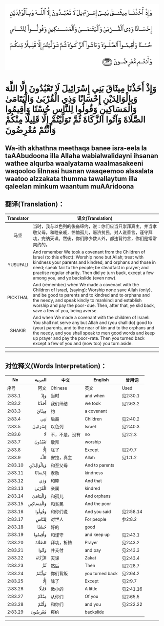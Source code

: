 ![002:083](images/002_083.gif)

#  وَإِذْ أَخَذْنَا مِيثَاقَ بَنِي إِسْرَائِيلَ لَا تَعْبُدُونَ إِلَّا اللَّهَ وَبِالْوَالِدَيْنِ إِحْسَانًا وَذِي الْقُرْبَىٰ وَالْيَتَامَىٰ وَالْمَسَاكِينِ وَقُولُوا لِلنَّاسِ حُسْنًا وَأَقِيمُوا الصَّلَاةَ وَآتُوا الزَّكَاةَ ثُمَّ تَوَلَّيْتُمْ إِلَّا قَلِيلًا مِنْكُمْ وَأَنْتُمْ مُعْرِضُونَ 

## Wa-ith akhathna meethaqa banee isra-eela la taAAbudoona illa Allaha wabialwalidayni ihsanan wathee alqurba waalyatama waalmasakeeni waqooloo lilnnasi husnan waaqeemoo alssalata waatoo alzzakata thumma tawallaytum illa qaleelan minkum waantum muAAridoona

## 翻译(Translation)：

| Translator | 译文(Translation)                                            |
|:----------:| ------------------------------------------------------------ |
| 马坚       | 当时，我与以色列的後裔缔约，说：你们应当只崇拜真主，并当孝敬父母，和睦亲戚，怜恤孤儿，赈济贫民，对人说善言，谨守拜功，完纳天课。然後，你们除少数人外，都违背约言，你们是常常爽约的。 |
| YUSUFALI   | And remember We took a covenant from the Children of Israel (to this effect): Worship none but Allah; treat with kindness your parents and kindred, and orphans and those in need; speak fair to the people; be steadfast in prayer; and practise regular charity. Then did ye turn back, except a few among you, and ye backslide (even now). |
| PICKTHAL   | And (remember) when We made a covenant with the Children of Israel, (saying): Worship none save Allah (only), and be good to parents and to kindred and to orphans and the needy, and speak kindly to mankind; and establish worship and pay the poor-due. Then, after that, ye slid back, save a few of you, being averse. |
| SHAKIR     | And when We made a covenant with the children of Israel: You shall not serve any but Allah and (you shall do) good to (your) parents, and to the near of kin and to the orphans and the needy, and you shall speak to men good words and keep up prayer and pay the poor-rate. Then you turned back except a few of you and (now too) you turn aside. |

---

## 对位释义(Words Interpretation)：

| No      |    العربية | 中文           | English         | 曾用词    |
| ------- | ---------: | -------------- | --------------- | --------- |
| 序号    |       阿文 | Chinese        | 英文            | Used      |
| 2:83.1  |        وَإِذْ | 当时           | and when        | 见2:30.1  |
| 2:83.2  |      أَخَذْنَا | 我们缔结       | we took         | 见2:63.2  |
| 2:83.3  |      مِيثَاقَ | 约             | a covenant      |           |
| 2:83.4  |        بَنِي | 后裔           | Children        | 见2:40.2  |
| 2:83.5  |    إِسْرَائِيلَ | 以色列         | Israel          | 见2:40.3  |
| 2:83.6  |         لَا | 不，不是，没有 | no              | 见2:2.3   |
| 2:83.7  |     تَعْبُدُونَ | 敬拜           | worship         |           |
| 2:83.8  |        إِلَّا | 除了           | Except          | 见2:9.7   |
| 2:83.9  |       اللَّهَ | 安拉，真主     | Allah           | 见1:1.2   |
| 2:83.10 | وَبِالْوَالِدَيْنِ | 和至父母       | And to parents  |           |
| 2:83.11 |     إِحْسَانًا | 孝敬           | kindness        |           |
| 2:83.12 |        وَذِي | 和睦           | And that        |           |
| 2:83.13 |     الْقُرْبَىٰ | 亲属           | kindred         |           |
| 2:83.14 |   وَالْيَتَامَىٰ | 和孤儿         | And orphans     |           |
| 2:83.15 |  وَالْمَسَاكِينِ | 和贫民         | And the poor    |           |
| 2:83.16 |     وَقُولُوا | 和你们说       | And you said    | 见2:58.14 |
| 2:83.17 |      لِلنَّاسِ | 对世人         | For people      | 参2:8.2   |
| 2:83.18 |       حُسْنًا | 好的           | good            |           |
| 2:83.19 |    وَأَقِيمُوا | 和谨守         | and keep up     | 见2:43.1  |
| 2:83.20 |     الصَّلَاةَ | 拜功，祈祷     | Prayer          | 见2:43.2  |
| 2:83.21 |      وَآتُوا | 并支付         | and pay         | 见2:43.3  |
| 2:83.22 |     الزَّكَاةَ | 天课           | Zakat           | 见2:43.4  |
| 2:83.23 |         ثُمَّ | 然后           | Then            | 见2:28.7  |
| 2:83.24 |     تَوَلَّيْتُمْ | 你们背叛       | you turned back | 见2:64.2  |
| 2:83.25 |        إِلَّا | 除了           | Except          | 见2:9.7   |
| 2:83.26 |      قَلِيلًا | 微小的         | A little        | 见2:41.16 |
| 2:83.27 |       مِنْكُمْ | 从你们         | Of you          | 见2:65.5  |
| 2:83.28 |      وَأَنْتُمْ | 和你们         | and you         | 见2:22.22 |
| 2:83.29 |     مُعْرِضُونَ | 爽约           | backslide       |           |

---
